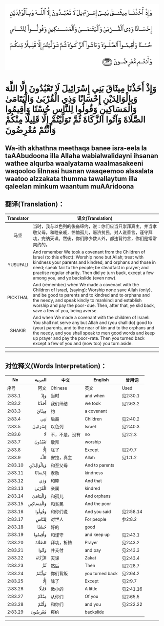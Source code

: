 ![002:083](images/002_083.gif)

#  وَإِذْ أَخَذْنَا مِيثَاقَ بَنِي إِسْرَائِيلَ لَا تَعْبُدُونَ إِلَّا اللَّهَ وَبِالْوَالِدَيْنِ إِحْسَانًا وَذِي الْقُرْبَىٰ وَالْيَتَامَىٰ وَالْمَسَاكِينِ وَقُولُوا لِلنَّاسِ حُسْنًا وَأَقِيمُوا الصَّلَاةَ وَآتُوا الزَّكَاةَ ثُمَّ تَوَلَّيْتُمْ إِلَّا قَلِيلًا مِنْكُمْ وَأَنْتُمْ مُعْرِضُونَ 

## Wa-ith akhathna meethaqa banee isra-eela la taAAbudoona illa Allaha wabialwalidayni ihsanan wathee alqurba waalyatama waalmasakeeni waqooloo lilnnasi husnan waaqeemoo alssalata waatoo alzzakata thumma tawallaytum illa qaleelan minkum waantum muAAridoona

## 翻译(Translation)：

| Translator | 译文(Translation)                                            |
|:----------:| ------------------------------------------------------------ |
| 马坚       | 当时，我与以色列的後裔缔约，说：你们应当只崇拜真主，并当孝敬父母，和睦亲戚，怜恤孤儿，赈济贫民，对人说善言，谨守拜功，完纳天课。然後，你们除少数人外，都违背约言，你们是常常爽约的。 |
| YUSUFALI   | And remember We took a covenant from the Children of Israel (to this effect): Worship none but Allah; treat with kindness your parents and kindred, and orphans and those in need; speak fair to the people; be steadfast in prayer; and practise regular charity. Then did ye turn back, except a few among you, and ye backslide (even now). |
| PICKTHAL   | And (remember) when We made a covenant with the Children of Israel, (saying): Worship none save Allah (only), and be good to parents and to kindred and to orphans and the needy, and speak kindly to mankind; and establish worship and pay the poor-due. Then, after that, ye slid back, save a few of you, being averse. |
| SHAKIR     | And when We made a covenant with the children of Israel: You shall not serve any but Allah and (you shall do) good to (your) parents, and to the near of kin and to the orphans and the needy, and you shall speak to men good words and keep up prayer and pay the poor-rate. Then you turned back except a few of you and (now too) you turn aside. |

---

## 对位释义(Words Interpretation)：

| No      |    العربية | 中文           | English         | 曾用词    |
| ------- | ---------: | -------------- | --------------- | --------- |
| 序号    |       阿文 | Chinese        | 英文            | Used      |
| 2:83.1  |        وَإِذْ | 当时           | and when        | 见2:30.1  |
| 2:83.2  |      أَخَذْنَا | 我们缔结       | we took         | 见2:63.2  |
| 2:83.3  |      مِيثَاقَ | 约             | a covenant      |           |
| 2:83.4  |        بَنِي | 后裔           | Children        | 见2:40.2  |
| 2:83.5  |    إِسْرَائِيلَ | 以色列         | Israel          | 见2:40.3  |
| 2:83.6  |         لَا | 不，不是，没有 | no              | 见2:2.3   |
| 2:83.7  |     تَعْبُدُونَ | 敬拜           | worship         |           |
| 2:83.8  |        إِلَّا | 除了           | Except          | 见2:9.7   |
| 2:83.9  |       اللَّهَ | 安拉，真主     | Allah           | 见1:1.2   |
| 2:83.10 | وَبِالْوَالِدَيْنِ | 和至父母       | And to parents  |           |
| 2:83.11 |     إِحْسَانًا | 孝敬           | kindness        |           |
| 2:83.12 |        وَذِي | 和睦           | And that        |           |
| 2:83.13 |     الْقُرْبَىٰ | 亲属           | kindred         |           |
| 2:83.14 |   وَالْيَتَامَىٰ | 和孤儿         | And orphans     |           |
| 2:83.15 |  وَالْمَسَاكِينِ | 和贫民         | And the poor    |           |
| 2:83.16 |     وَقُولُوا | 和你们说       | And you said    | 见2:58.14 |
| 2:83.17 |      لِلنَّاسِ | 对世人         | For people      | 参2:8.2   |
| 2:83.18 |       حُسْنًا | 好的           | good            |           |
| 2:83.19 |    وَأَقِيمُوا | 和谨守         | and keep up     | 见2:43.1  |
| 2:83.20 |     الصَّلَاةَ | 拜功，祈祷     | Prayer          | 见2:43.2  |
| 2:83.21 |      وَآتُوا | 并支付         | and pay         | 见2:43.3  |
| 2:83.22 |     الزَّكَاةَ | 天课           | Zakat           | 见2:43.4  |
| 2:83.23 |         ثُمَّ | 然后           | Then            | 见2:28.7  |
| 2:83.24 |     تَوَلَّيْتُمْ | 你们背叛       | you turned back | 见2:64.2  |
| 2:83.25 |        إِلَّا | 除了           | Except          | 见2:9.7   |
| 2:83.26 |      قَلِيلًا | 微小的         | A little        | 见2:41.16 |
| 2:83.27 |       مِنْكُمْ | 从你们         | Of you          | 见2:65.5  |
| 2:83.28 |      وَأَنْتُمْ | 和你们         | and you         | 见2:22.22 |
| 2:83.29 |     مُعْرِضُونَ | 爽约           | backslide       |           |

---
